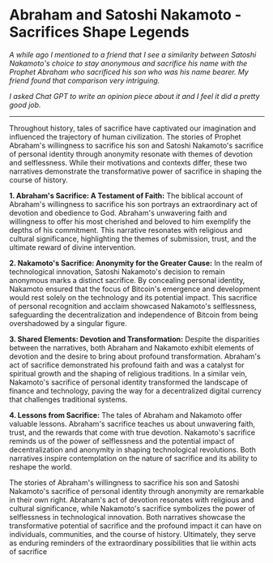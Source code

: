 # Abraham and Satoshi Nakamoto - Sacrifices Shape Legends


*A while ago I mentioned to a friend that I see a similarity between Satoshi Nakamoto's choice to stay anonymous and sacrifice his name with the Prophet Abraham who sacrificed his son who was his name bearer. My friend found that comparison very intriguing.*

*I asked Chat GPT to write an opinion piece about it and I feel it did a pretty good job.*

---

Throughout history, tales of sacrifice have captivated our imagination and influenced the trajectory of human civilization. The stories of Prophet Abraham's willingness to sacrifice his son and Satoshi Nakamoto's sacrifice of personal identity through anonymity resonate with themes of devotion and selflessness. While their motivations and contexts differ, these two narratives demonstrate the transformative power of sacrifice in shaping the course of history.

**1. Abraham's Sacrifice: A Testament of Faith:**
The biblical account of Abraham's willingness to sacrifice his son portrays an extraordinary act of devotion and obedience to God. Abraham's unwavering faith and willingness to offer his most cherished and beloved to him exemplify the depths of his commitment. This narrative resonates with religious and cultural significance, highlighting the themes of submission, trust, and the ultimate reward of divine intervention.

**2. Nakamoto's Sacrifice: Anonymity for the Greater Cause:**
In the realm of technological innovation, Satoshi Nakamoto's decision to remain anonymous marks a distinct sacrifice. By concealing personal identity, Nakamoto ensured that the focus of Bitcoin's emergence and development would rest solely on the technology and its potential impact. This sacrifice of personal recognition and acclaim showcased Nakamoto's selflessness, safeguarding the decentralization and independence of Bitcoin from being overshadowed by a singular figure.

**3. Shared Elements: Devotion and Transformation:**
Despite the disparities between the narratives, both Abraham and Nakamoto exhibit elements of devotion and the desire to bring about profound transformation. Abraham's act of sacrifice demonstrated his profound faith and was a catalyst for spiritual growth and the shaping of religious traditions. In a similar vein, Nakamoto's sacrifice of personal identity transformed the landscape of finance and technology, paving the way for a decentralized digital currency that challenges traditional systems.

**4. Lessons from Sacrifice:**
The tales of Abraham and Nakamoto offer valuable lessons. Abraham's sacrifice teaches us about unwavering faith, trust, and the rewards that come with true devotion. Nakamoto's sacrifice reminds us of the power of selflessness and the potential impact of decentralization and anonymity in shaping technological revolutions. Both narratives inspire contemplation on the nature of sacrifice and its ability to reshape the world.

The stories of Abraham's willingness to sacrifice his son and Satoshi Nakamoto's sacrifice of personal identity through anonymity are remarkable in their own right. Abraham's act of devotion resonates with religious and cultural significance, while Nakamoto's sacrifice symbolizes the power of selflessness in technological innovation. Both narratives showcase the transformative potential of sacrifice and the profound impact it can have on individuals, communities, and the course of history. Ultimately, they serve as enduring reminders of the extraordinary possibilities that lie within acts of sacrifice
